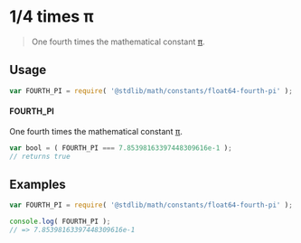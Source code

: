 # 1/4 times π

> One fourth times the mathematical constant [π][pi].

<section class="usage">

## Usage

```javascript
var FOURTH_PI = require( '@stdlib/math/constants/float64-fourth-pi' );
```

#### FOURTH_PI

One fourth times the mathematical constant [π][pi].

```javascript
var bool = ( FOURTH_PI === 7.85398163397448309616e-1 );
// returns true
```

</section>

<!-- /.usage -->

<section class="examples">

## Examples

<!-- TODO: better example -->

```javascript
var FOURTH_PI = require( '@stdlib/math/constants/float64-fourth-pi' );

console.log( FOURTH_PI );
// => 7.85398163397448309616e-1
```

</section>

<!-- /.examples -->

<section class="links">

[pi]: https://en.wikipedia.org/wiki/Pi

</section>

<!-- /.links -->

